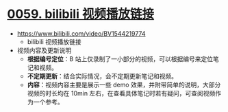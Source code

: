 # [0059. bilibili 视频播放链接](https://github.com/Tdahuyou/electron/tree/main/0059.%20bilibili%20%E8%A7%86%E9%A2%91%E6%92%AD%E6%94%BE%E9%93%BE%E6%8E%A5)

- https://www.bilibili.com/video/BV1544219774
  - bilibili 视频播放链接
- 视频内容及更新说明
  - **根据编号定位**：B 站上仅录制了一小部分的视频，可以根据编号来定位笔记和视频。
  - **不定期更新**：结合实际情况，会不定期更新笔记和视频。
  - **内容**：视频内容主要是展示一些 demo 效果，并附带简单的说明，大部分视频的时长均在 10min 左右，在查看具体笔记时若有疑问，可查阅视频作为一个参考。






